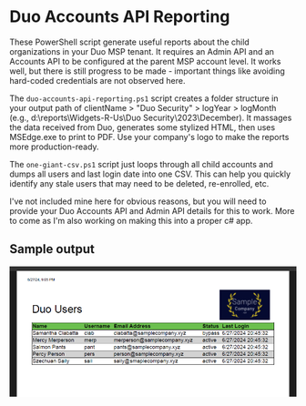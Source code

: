 # Duo Accounts API Reporting
These PowerShell script generate useful reports about the child organizations in your Duo MSP tenant. It requires an Admin API and an Accounts API to be configured at the parent MSP account level. It works well, but there is still progress to be made - important things like avoiding hard-coded credentials are not observed here.

The `duo-accounts-api-reporting.ps1` script creates a folder structure in your output path of clientName > "Duo Security" > logYear > logMonth (e.g., d:\reports\Widgets-R-Us\Duo Security\2023\December). It massages the data received from Duo, generates some stylized HTML, then uses MSEdge.exe to print to PDF. Use your company's logo to make the reports more production-ready.

The `one-giant-csv.ps1` script just loops through all child accounts and dumps all users and last login date into one CSV. This can help you quickly identify any stale users that may need to be deleted, re-enrolled, etc.

I've not included mine here for obvious reasons, but you will need to provide your Duo Accounts API and Admin API details for this to work. More to come as I'm also working on making this into a proper c# app.

## Sample output
![Report Sample](https://github.com/jimicidal/MSP-scripts/blob/main/duo-accounts-api-reporting/Report%20sample.png?raw=true)
